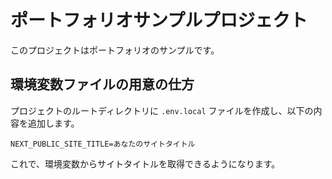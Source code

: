 # ポートフォリオサンプルプロジェクト

このプロジェクトはポートフォリオのサンプルです。

## 環境変数ファイルの用意の仕方

プロジェクトのルートディレクトリに `.env.local` ファイルを作成し、以下の内容を追加します。

```
NEXT_PUBLIC_SITE_TITLE=あなたのサイトタイトル
```

これで、環境変数からサイトタイトルを取得できるようになります。
